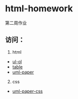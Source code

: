 # html-homework
第二周作业

## 访问：

1. html 
  - [ul-ol](https://demos-ritter.github.io/html-homework/ul-ol/)
  - [table](https://demos-ritter.github.io/html-homework/table/)
  - [uml-paper](https://demos-ritter.github.io/html-homework/uml-paper/)

2. css
  - [uml-paper-css](https://demos-ritter.github.io/html-homework/uml-paper-css/)
